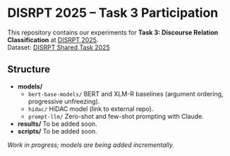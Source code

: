 # DISRPT 2025 – Task 3 Participation

This repository contains our experiments for **Task 3: Discourse Relation Classification** at [DISRPT 2025](https://sites.google.com/view/disrpt2025/).  
Dataset: [DISRPT Shared Task 2025](https://github.com/disrpt/sharedtask2025)

## Structure
- **models/**
  - `bert-base-models/`  BERT and XLM-R baselines (argument ordering, progressive unfreezing).
  - `hidac/`  HiDAC model (link to external repo).
  - `prompt-llm/`  Zero-shot and few-shot prompting with Claude.
- **results/**  To be added soon.
- **scripts/**  To be added soon.

*Work in progress; models are being added incrementally.*
